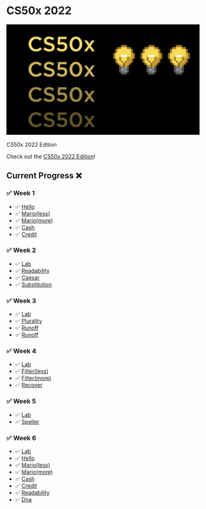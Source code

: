 # CS50x 2022

<p align="center">
  <img src="bg.png" />
</p>
CS50x 2022 Edition

Check out the [CS50x 2022 Edition](https://cs50.harvard.edu/x/2022/)!

## Current Progress ❌

### ✅ Week 1
  - ✅ [Hello](https://cs50.harvard.edu/x/2022/psets/1/hello/)
  - ✅ [Mario(less)](https://cs50.harvard.edu/x/2022/psets/1/mario/less/)
  - ✅ [Mario(more)](https://cs50.harvard.edu/x/2022/psets/1/mario/more/)
  - ✅ [Cash](https://cs50.harvard.edu/x/2022/psets/1/cash/)
  - ✅ [Credit](https://cs50.harvard.edu/x/2022/psets/1/credit/)

### ✅ Week 2
  - ✅ [Lab](https://cs50.harvard.edu/x/2022/labs/2/)
  - ✅ [Readability](https://cs50.harvard.edu/x/2022/psets/2/readability/)
  - ✅ [Caesar](https://cs50.harvard.edu/x/2022/psets/2/caesar/)
  - ✅ [Substitution](https://cs50.harvard.edu/x/2022/psets/2/substitution/)

### ✅ Week 3
  - ✅ [Lab](https://cs50.harvard.edu/x/2022/labs/3/)
  - ✅ [Plurality](https://cs50.harvard.edu/x/2022/psets/3/plurality/)
  - ✅ [Runoff](https://cs50.harvard.edu/x/2022/psets/3/runoff/)
  - ✅ [Runoff](https://cs50.harvard.edu/x/2022/psets/3/tideman/)

### ✅ Week 4
  - ✅ [Lab](https://cs50.harvard.edu/x/2022/labs/4/)
  - ✅ [Filter(less)](https://cs50.harvard.edu/x/2022/psets/4/filter/less/)
  - ✅ [Filter(more)](https://cs50.harvard.edu/x/2022/psets/4/filter/more/)
  - ✅ [Recover](https://cs50.harvard.edu/x/2022/psets/4/recover/)

### ✅ Week 5
  - ✅ [Lab](https://cs50.harvard.edu/x/2022/labs/5/)
  - ✅ [Speller](https://cs50.harvard.edu/x/2022/psets/5/speller/)

### ✅ Week 6
  - ✅ [Lab](https://cs50.harvard.edu/x/2022/labs/6/)
  - ✅ [Hello](https://cs50.harvard.edu/x/2022/psets/6/hello/)
  - ✅ [Mario(less)](https://cs50.harvard.edu/x/2022/psets/6/mario/less/)
  - ✅ [Mario(more)](https://cs50.harvard.edu/x/2022/psets/6/mario/more/)
  - ✅ [Cash](https://cs50.harvard.edu/x/2022/psets/6/cash/)
  - ✅ [Credit](https://cs50.harvard.edu/x/2022/psets/6/credit/)
  - ✅ [Readability](https://cs50.harvard.edu/x/2022/psets/6/readability/)
  - ✅ [Dna](https://cs50.harvard.edu/x/2022/psets/6/dna/)
